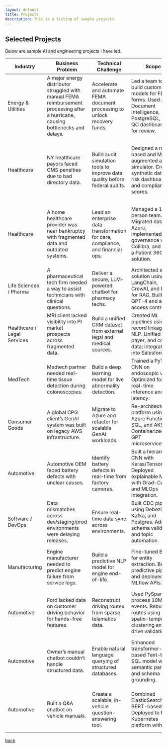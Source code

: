 ```yaml
---
layout: default
title: Projects
description: This is a listing of sample projects
---
```


## Selected Projects

Below are sample AI and engineering projects I have led.

| **Industry** | **Business Problem** | **Technical Challenge** | **Scope** | **Outcome** |
|---|---|---|---|---|
| Energy & Utilities | A major energy distributor struggled with manual FEMA reimbursement processing after a hurricane, causing bottlenecks and delays. | Accelerate and automate FEMA document processing to unlock recovery funds. | Led a team to build custom OCR models for FEMA forms. Used Azure Document Intelligence, PostgreSQL, and QC dashboards for review. | Cut processing time by 90%, enabling $60M in reimbursements and 3x contract growth. Infrastructure reused across future projects. |
| Healthcare | NY healthcare payors faced CMS penalties due to bad directory data. | Build audit simulation tools to improve data quality before federal audits. | Designed a rules-based and ML-augmented audit simulator. Created synthetic data, risk dashboards, and compliance scores. | Improved audit performance by 15% and reduced penalties. Created a reusable quarterly compliance process. |
| Healthcare | A home healthcare provider was near bankruptcy with fragmented data and outdated systems. | Lead an enterprise data transformation for care, compliance, and financial ops. | Managed a 15-person team. Migrated data to Azure, implemented governance with Collibra, and built a Patient 360 solution. | Delivered $5M+ in value through improved analytics and operational efficiency. Stabilized IT during leadership changes. |
| Life Sciences / Pharma | A pharmaceutical tech firm needed a way to assist technicians with clinical questions. | Deliver a secure, LLM-powered chatbot for pharmacy techs. | Architected a solution using LangChain, CrewAI, and FAISS for RAG. Built with GPT-4 and added access controls. | Deployed to BETA portal, reducing technician wait time and demonstrating safe GenAI use. |
| Healthcare / Legal Services | MRI client lacked visibility into PI market prospects across fragmented data. | Build a unified CRM dataset from external legal and medical sources. | Created ML pipelines using record linkage and NLP. Unified bar, payer, and court data; integrated into Salesforce. | Boosted usable CRM data by 90%, enhancing sales and marketing targeting. |
| MedTech | Medtech partner needed real-time tissue detection during colonoscopies. | Build a deep learning model for live abnormality detection. | Trained a PyTorch CNN on endoscopic video. Optimized for real-time inference and low latency. | Achieved 90% F1 score. Model performance supported clinical trial readiness. |
| Consumer Goods | A global CPG client’s GenAI system was built on legacy AWS infrastructure. | Migrate to Azure and refactor for scalable GenAI workloads. | Re-architected platform using Azure Functions, SQL, and AKS. Containerized GPT microservices. | Cut infrastructure cost by 30% and reduced deployment time from weeks to hours. |
| Automotive | Automotive OEM faced battery defects with unclear causes. | Identify battery defects in real-time from factory cameras. | Built a hierarchical CNN with Keras/TensorFlow. Deployed explainable ML with Grad-CAM and MLOps integration. | Reached 92% F1 and secured $45M supplier contract after successful PoC. |
| Software / DevOps | Data mismatches across dev/staging/prod environments were delaying releases. | Ensure real-time data sync across environments. | Built CDC pipeline using Debezium, Kafka, and Postgres. Added schema validation and topic automation. | Reduced data sync issues by 95%, speeding up DevOps cycles. |
| Manufacturing | Engine manufacturer needed to predict engine failure from service logs. | Build a predictive NLP model for engine end-of-life. | Fine-tuned BERT for entity extraction. Built predictive pipeline and deployed with MLflow APIs. | Delivered 28% lift in F1 and enabled warranty-based decision-making. |
| Automotive | Ford lacked data on customer driving behavior for hands-free features. | Reconstruct driving routes from sparse telematics data. | Used PySpark to process 10M+ events. Rebuilt routes using spatio-temporal clustering and test drive validation. | Reached ~90% accuracy and secured investment for production rollout. |
| Automotive | Owner’s manual chatbot couldn’t handle structured data. | Enable natural language querying of structured databases. | Enhanced transformer-based Text-to-SQL model with semantic parsing and schema grounding. | Hit 91% accuracy, filed invention disclosure, and demoed at Ford’s global data conference. |
| Automotive | Built a Q&A chatbot on vehicle manuals. | Create a scalable, in-vehicle question-answering tool. | Combined ElasticSearch and BERT-based QA. Deployed to Ford’s Kubernetes platform with SSO. | Achieved 98% accuracy. Tool became top resource for engineering and compliance. |



[back](./)
